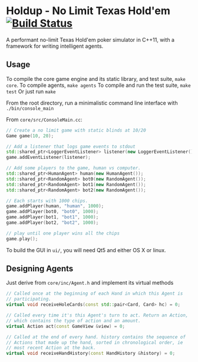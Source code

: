 # Holdup - No Limit Texas Hold'em [![Build Status](https://travis-ci.org/Brunope/Holdup.svg?branch=master)](https://travis-ci.org/Brunope/Holdup)
A performant no-limit Texas Hold'em poker simulator in C++11, with a framework for writing intelligent agents.

## Usage
To compile the core game engine and its static library, and test suite, `make core`.
To compile agents, `make agents`
To compile and run the test suite, `make test`
Or just run `make`

From the root directory, run a minimalistic command line interface with `./bin/console_main`


From `core/src/ConsoleMain.cc`:


```cpp
// Create a no limit game with static blinds at 10/20
Game game(10, 20);

// Add a listener that logs game events to stdout
std::shared_ptr<LoggerEventListener> listener(new LoggerEventListener());
game.addEventListener(listener);

// Add some players to the game, human vs computer.
std::shared_ptr<HumanAgent> human(new HumanAgent());
std::shared_ptr<RandomAgent> bot0(new RandomAgent());
std::shared_ptr<RandomAgent> bot1(new RandomAgent());
std::shared_ptr<RandomAgent> bot2(new RandomAgent());

// Each starts with 1000 chips.
game.addPlayer(human, "human", 1000);
game.addPlayer(bot0, "bot0", 1000);
game.addPlayer(bot1, "bot1", 1000);
game.addPlayer(bot2, "bot2", 1000);

// play until one player wins all the chips
game.play();
```

To build the GUI in `ui/`, you will need Qt5 and either OS X or linux.

## Designing Agents
Just derive from `core/inc/Agent.h` and implement its virtual methods
```cpp
// Called once at the beginning of each Hand in which this Agent is
// participating.
virtual void receiveHoleCards(const std::pair<Card, Card> hc) = 0;

// Called every time it's this Agent's turn to act. Return an Action,
// which contains the type of action and an amount.
virtual Action act(const GameView &view) = 0;

// Called at the end of every hand. history contains the sequence of
// Actions that made up the hand, sorted in chronological order, ie
// most recent Action at the back. 
virtual void receiveHandHistory(const HandHistory &history) = 0;
```
